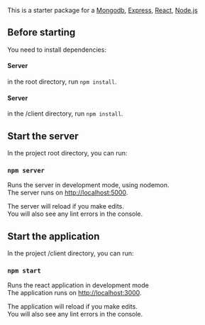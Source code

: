 This is a starter package for a [Mongodb](https://www.mongodb.com), [Express](https://expressjs.com), [React](https://reactjs.org), [Node.js](https://nodejs.org/en/)

## Before starting

You need to install dependencies:

#### Server

in the root directory, run `npm install`.

#### Server

in the /client directory, run `npm install`.

## Start the server

In the project root directory, you can run:

### `npm server`

Runs the server in development mode, using nodemon.<br>
The server runs on [http://localhost:5000](http://localhost:5000).

The server will reload if you make edits.<br>
You will also see any lint errors in the console.

## Start the application

In the project /client directory, you can run:

### `npm start`

Runs the react application in development mode<br>
The application runs on [http://localhost:3000](http://localhost:3000).

The application will reload if you make edits.<br>
You will also see any lint errors in the console.
